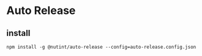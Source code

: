 # Auto Release

## install
```shell
npm install -g @nutint/auto-release --config=auto-release.config.json
```
